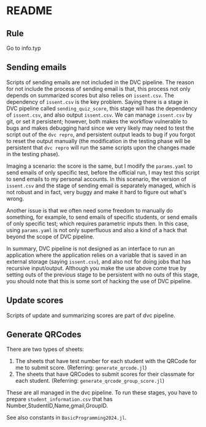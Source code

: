 # README

## Rule

Go to info.typ

## Sending emails

Scripts of sending emails are not included in the DVC pipeline.
The reason for not include the process of sending email is that, this process not only depends on summarized scores but also relies on `issent.csv`. The dependency of `issent.csv` is the key problem. Saying there is a stage in DVC pipeline called `sending_quiz_score`, this stage will has the dependency of `issent.csv`, and also output `issent.csv`.
We can manage `issent.csv` by git, or set it persistent; however, both makes the workflow vulnerable to bugs and makes debugging hard since we very likely may need to test the script out of the `dvc repro`, and persistent output leads to bug if you forgot to reset the output manually (the modification in the testing phase will be persistent that `dvc repro` will run the same scripts upon the changes made in the testing phase).

Imaging a scenario: the score is the same, but I modify the `params.yaml` to send emails of only specific test, before the official run, I may test this script to send emails to my personal accounts. In this scenario, the version of `issent.csv` and the stage of sending email is separately managed, which is not robust and in fact, very buggy and make it hard to figure out what's wrong.

Another issue is that we often need some freedom to manually do something, for example, to send emails of specific students, or send emails of only specific test; which requires parametric inputs then. In this case, using `params.yaml` is not only superfluous and also a kind of a hack that beyond the scope of DVC pipeline.

In summary, DVC pipeline is not designed as an interface to run an application where the application relies on a variable that is saved in an external storage (saying `issent.csv`), and also not for doing jobs that has recursive input/output.
Although you make the use above come true by setting outs of the previous stage to be persistent with no outs of this stage, you should note that this is some sort of hacking the use of DVC pipeline.

## Update scores

Scripts of update and summarizing scores are part of dvc pipeline.

## Generate QRCodes

There are two types of sheets: 
1. The sheets that have test number for each student with the QRCode for me to submit score. (Referring: `generate_qrcode.jl`)
2. The sheets that have QRCodes to submit scores for their classmate for each student. (Referring: `generate_qrcode_group_score.jl`)


These are all managed in the dvc pipeline.
To run these stages, you have to prepare `student_information.csv` that has Number,StudentID,Name,gmail,GroupID.

See also constants in `BasicProgramming2024.jl`.